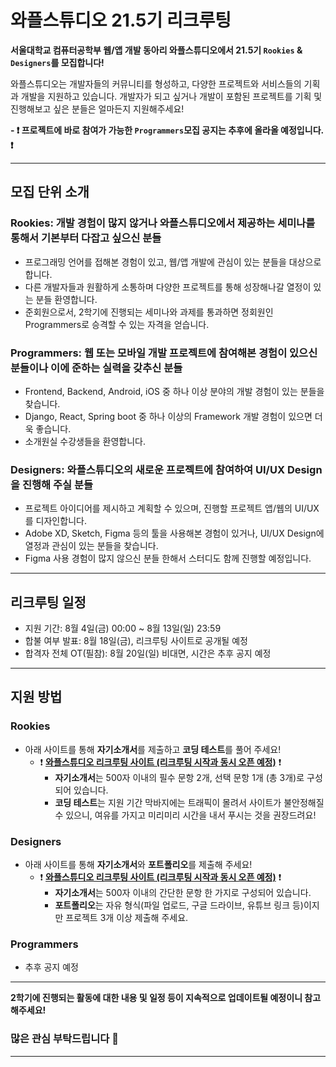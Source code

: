 # 와플스튜디오 21.5기 리크루팅

**서울대학교 컴퓨터공학부 웹/앱 개발 동아리 와플스튜디오에서 21.5기 `Rookies` & `Designers`를 모집합니다!**

와플스튜디오는 개발자들의 커뮤니티를 형성하고, 다양한 프로젝트와 서비스들의 기획과 개발을 지원하고 있습니다. 개발자가 되고 싶거나 개발이 포함된 프로젝트를 기획 및 진행해보고 싶은 분들은 얼마든지 지원해주세요!

**- ❗ 프로젝트에 바로 참여가 가능한 `Programmers`모집 공지는 추후에 올라올 예정입니다. ❗**

<hr/>

## 모집 단위 소개

### Rookies: 개발 경험이 많지 않거나 와플스튜디오에서 제공하는 세미나를 통해서 기본부터 다잡고 싶으신 분들
* 프로그래밍 언어를 접해본 경험이 있고, 웹/앱 개발에 관심이 있는 분들을 대상으로 합니다.
* 다른 개발자들과 원활하게 소통하며 다양한 프로젝트를 통해 성장해나갈 열정이 있는 분들 환영합니다.
* 준회원으로서, 2학기에 진행되는 세미나와 과제를 통과하면 정회원인 Programmers로 승격할 수 있는 자격을 얻습니다.

### Programmers: 웹 또는 모바일 개발 프로젝트에 참여해본 경험이 있으신 분들이나 이에 준하는 실력을 갖추신 분들
* Frontend, Backend, Android, iOS 중 하나 이상 분야의 개발 경험이 있는 분들을 찾습니다.
* Django, React, Spring boot 중 하나 이상의 Framework 개발 경험이 있으면 더욱 좋습니다.
* 소개원실 수강생들을 환영합니다.

### Designers: 와플스튜디오의 새로운 프로젝트에 참여하여 UI/UX Design을 진행해 주실 분들
* 프로젝트 아이디어를 제시하고 계획할 수 있으며, 진행할 프로젝트 앱/웹의 UI/UX를 디자인합니다.
* Adobe XD, Sketch, Figma 등의 툴을 사용해본 경험이 있거나, UI/UX Design에 열정과 관심이 있는 분들을 찾습니다.
* Figma 사용 경험이 많지 않으신 분들 한해서 스터디도 함께 진행할 예정입니다.

<hr/>

## 리크루팅 일정
* 지원 기간: 8월 4일(금) 00:00 ~ 8월 13일(일) 23:59
* 합불 여부 발표: 8월 18일(금), 리크루팅 사이트로 공개될 예정
* 합격자 전체 OT(필참): 8월 20일(일) 비대면, 시간은 추후 공지 예정

<hr/>

## 지원 방법

### Rookies

* 아래 사이트를 통해 **자기소개서**를 제출하고 **코딩 테스트**를 풀어 주세요!
  * ❗ **[와플스튜디오 리크루팅 사이트 (리크루팅 시작과 동시 오픈 예정)](wacruit.wafflestudio.com)** ❗
    * **자기소개서**는 500자 이내의 필수 문항 2개, 선택 문항 1개 (총 3개)로 구성되어 있습니다. 
    * **코딩 테스트**는 지원 기간 막바지에는 트래픽이 몰려서 사이트가 불안정해질 수 있으니, 여유를 가지고 미리미리 시간을 내서 푸시는 것을 권장드려요!

### Designers
* 아래 사이트를 통해 **자기소개서**와 **포트폴리오**를 제출해 주세요! 
  * ❗ **[와플스튜디오 리크루팅 사이트 (리크루팅 시작과 동시 오픈 예정)](wacruit.wafflestudio.com)** ❗
    * **자기소개서**는 500자 이내의 간단한 문항 한 가지로 구성되어 있습니다.
    * **포트폴리오**는 자유 형식(파일 업로드, 구글 드라이브, 유튜브 링크 등)이지만 프로젝트 3개 이상 제출해 주세요.

### Programmers
* 추후 공지 예정

<hr/>

**2학기에 진행되는 활동에 대한 내용 및 일정 등이 지속적으로 업데이트될 예정이니 참고해주세요!**

### 많은 관심 부탁드립니다 🥰

<hr/>
